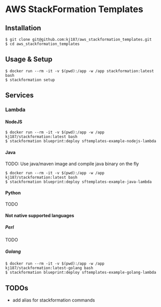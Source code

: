 
# AWS StackFormation Templates

## Installation
```
$ git clone git@github.com:kj187/aws_stackformation_templates.git
$ cd aws_stackformation_templates
```

## Usage & Setup
```
$ docker run --rm -it -v $(pwd):/app -w /app stackformation:latest bash
$ stackformation setup
```

## Services
### Lambda

#### NodeJS
```
$ docker run --rm -it -v $(pwd):/app -w /app kj187/stackformation:latest bash
$ stackformation blueprint:deploy sftemplates-example-nodejs-lambda
```

#### Java
TODO: Use java/maven image and compile java binary on the fly
```
$ docker run --rm -it -v $(pwd):/app -w /app kj187/stackformation:latest bash
$ stackformation blueprint:deploy sftemplates-example-java-lambda
```

#### Python
TODO

#### Not native supported languages

##### Perl
TODO

##### Golang
```
$ docker run --rm -it -v $(pwd):/app -w /app kj187/stackformation:latest-golang bash
$ stackformation blueprint:deploy sftemplates-example-golang-lambda
```

## TODOs
- add alias for stackformation commands
